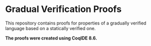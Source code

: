 # Gradual Verification Proofs

This repository contains proofs for properties of a gradually verified language based on a statically verified one.

**The proofs were created using CoqIDE 8.6.**

